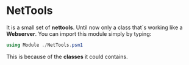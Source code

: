# NetTools

It is a small set of **nettools**. Until now only a class that´s working like a **Webserver**. You can import this module simply by typing:

```powershell
using Module ./NetTools.psm1
```

This is because of the **classes** it could contains.


